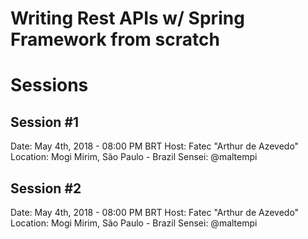 # Writing Rest APIs w/ Spring Framework from scratch

# Sessions

## Session #1
Date: May 4th, 2018 - 08:00 PM BRT
Host: Fatec "Arthur de Azevedo"
Location: Mogi Mirim, São Paulo - Brazil
Sensei: @maltempi

## Session #2
Date: May 4th, 2018 - 08:00 PM BRT
Host: Fatec "Arthur de Azevedo"
Location: Mogi Mirim, São Paulo - Brazil
Sensei: @maltempi


